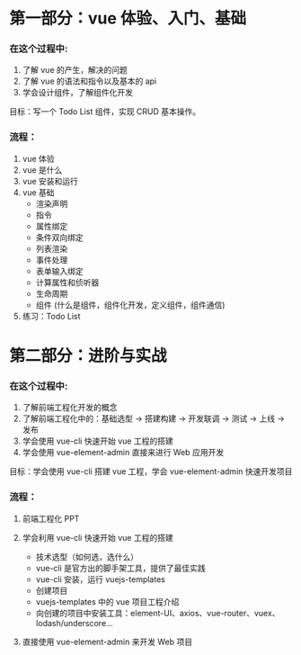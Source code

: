 
# 第一部分：vue 体验、入门、基础

### 在这个过程中:
1. 了解 vue 的产生，解决的问题
1. 了解 vue 的语法和指令以及基本的 api
1. 学会设计组件，了解组件化开发

目标：写一个 Todo List 组件，实现 CRUD 基本操作。

### 流程：

1. vue 体验
1. vue 是什么
1. vue 安装和运行
1. vue 基础
    - 渲染声明
    - 指令
    - 属性绑定
    - 条件双向绑定
    - 列表渲染
    - 事件处理
    - 表单输入绑定
    - 计算属性和侦听器
    - 生命周期
    - 组件 (什么是组件，组件化开发，定义组件，组件通信)
5. 练习：Todo List


# 第二部分：进阶与实战

### 在这个过程中:
1. 了解前端工程化开发的概念
1. 了解前端工程化中的：基础选型 -> 搭建构建 -> 开发联调 -> 测试 -> 上线 -> 发布
1. 学会使用 vue-cli 快速开始 vue 工程的搭建
1. 学会使用 vue-element-admin 直接来进行 Web 应用开发

目标：学会使用 vue-cli 搭建 vue 工程，学会 vue-element-admin 快速开发项目

### 流程：

1. 前端工程化 PPT

2. 学会利用 vue-cli 快速开始 vue 工程的搭建
    - 技术选型（如何选，选什么）
    - vue-cli 是官方出的脚手架工具，提供了最佳实践
    - vue-cli 安装，运行 vuejs-templates
    - 创建项目
    - vuejs-templates 中的 vue 项目工程介绍
    - 向创建的项目中安装工具：element-UI、axios、vue-router、vuex、lodash/underscore...

3. 直接使用 vue-element-admin 来开发 Web 项目
